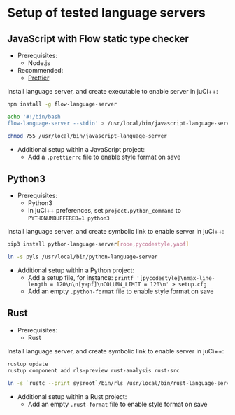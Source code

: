 # Setup of tested language servers

## JavaScript with Flow static type checker
* Prerequisites:
    * Node.js
* Recommended:
    * [Prettier](https://github.com/prettier/prettier)

Install language server, and create executable to enable server in juCi++:
```sh
npm install -g flow-language-server

echo '#!/bin/bash
flow-language-server --stdio' > /usr/local/bin/javascript-language-server

chmod 755 /usr/local/bin/javascript-language-server
```

* Additional setup within a JavaScript project:
    * Add a `.prettierrc` file to enable style format on save

## Python3
* Prerequisites:
    * Python3
    * In juCi++ preferences, set `project.python_command` to `PYTHONUNBUFFERED=1 python3`
  
Install language server, and create symbolic link to enable server in juCi++:
```sh
pip3 install python-language-server[rope,pycodestyle,yapf]

ln -s pyls /usr/local/bin/python-language-server
```

* Additional setup within a Python project:
    * Add a setup file, for instance: `printf '[pycodestyle]\nmax-line-length = 120\n\n[yapf]\nCOLUMN_LIMIT = 120\n' > setup.cfg`
    * Add an empty `.python-format` file to enable style format on save

## Rust
* Prerequisites:
    * Rust
      
Install language server, and create symbolic link to enable server in juCi++:
```sh
rustup update
rustup component add rls-preview rust-analysis rust-src

ln -s `rustc --print sysroot`/bin/rls /usr/local/bin/rust-language-server
```

* Additional setup within a Rust project:
    * Add an empty `.rust-format` file to enable style format on save
